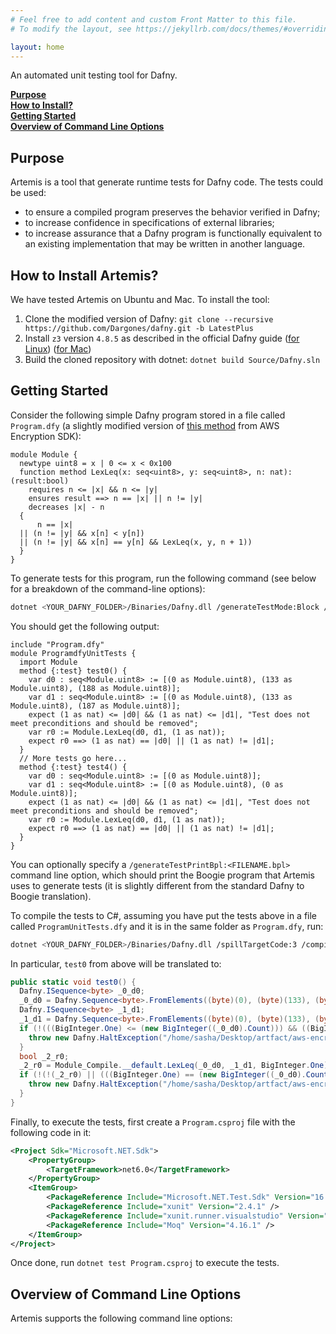 ```yaml
---
# Feel free to add content and custom Front Matter to this file.
# To modify the layout, see https://jekyllrb.com/docs/themes/#overriding-theme-defaults

layout: home
---
```


An automated unit testing tool for Dafny. 

[**Purpose**](#purpose) <br>
[**How to Install?**](#how-to-install-artemis) <br>
[**Getting Started**](#getting-started) <br>
[**Overview of Command Line Options**](#overview-of-command-line-options) <br>

## Purpose

Artemis is a tool that generate runtime tests for Dafny code. The tests could be used:
- to ensure a compiled program preserves the behavior verified in Dafny;
- to increase confidence in specifications of external libraries;
- to increase assurance that a Dafny program is functionally equivalent to an existing implementation that may be written in another language.

## How to Install Artemis?

We have tested Artemis on Ubuntu and Mac. To install the tool:
1. Clone the modified version of Dafny: `git clone --recursive https://github.com/Dargones/dafny.git -b LatestPlus`
2. Install `z3` version `4.8.5` as described in the official Dafny guide ([for Linux](https://github.com/dafny-lang/dafny/wiki/INSTALL#linux-source)) ([for Mac](https://github.com/dafny-lang/dafny/wiki/INSTALL#Mac-binary))
3. Build the cloned repository with dotnet: `dotnet build Source/Dafny.sln`

## Getting Started

Consider the following simple Dafny program stored in a file called `Program.dfy` (a slightly modified version of [this method](https://github.com/aws/aws-encryption-sdk-dafny/blob/fd2516f9d919ccff05ccd14f9ff158c11fb42fa1/src/Util/Sorting.dfy#L50-L57) from AWS Encryption SDK):

```dafny
module Module {
  newtype uint8 = x | 0 <= x < 0x100
  function method LexLeq(x: seq<uint8>, y: seq<uint8>, n: nat):(result:bool)
    requires n <= |x| && n <= |y| 
    ensures result ==> n == |x| || n != |y| 
    decreases |x| - n 
  {
      n == |x| 
  || (n != |y| && x[n] < y[n]) 
  || (n != |y| && x[n] == y[n] && LexLeq(x, y, n + 1))
  }
}
```

To generate tests for this program, run the following command (see below for a breakdown of the command-line options):

```bash
dotnet <YOUR_DAFNY_FOLDER>/Binaries/Dafny.dll /generateTestMode:Block /timeLimit:5 /generateTestTargetMethod:Module.LexLeq /generateTestOracle:Spec /generateTestSeqLengthLimit:3 Program.dfy
```

You should get the following output:

```dafny
include "Program.dfy"
module ProgramdfyUnitTests {
  import Module
  method {:test} test0() {
    var d0 : seq<Module.uint8> := [(0 as Module.uint8), (133 as Module.uint8), (188 as Module.uint8)];
    var d1 : seq<Module.uint8> := [(0 as Module.uint8), (133 as Module.uint8), (187 as Module.uint8)];
    expect (1 as nat) <= |d0| && (1 as nat) <= |d1|, "Test does not meet preconditions and should be removed";
    var r0 := Module.LexLeq(d0, d1, (1 as nat));
    expect r0 ==> (1 as nat) == |d0| || (1 as nat) != |d1|;
  }
  // More tests go here...
  method {:test} test4() {
    var d0 : seq<Module.uint8> := [(0 as Module.uint8)];
    var d1 : seq<Module.uint8> := [(0 as Module.uint8), (0 as Module.uint8)];
    expect (1 as nat) <= |d0| && (1 as nat) <= |d1|, "Test does not meet preconditions and should be removed";
    var r0 := Module.LexLeq(d0, d1, (1 as nat));
    expect r0 ==> (1 as nat) == |d0| || (1 as nat) != |d1|;
  }
}
```

You can optionally specify a `/generateTestPrintBpl:<FILENAME.bpl>` command line option, which should print the Boogie program that Artemis uses to generate tests (it is slightly different from the standard Dafny to Boogie translation).

To compile the tests to C\#, assuming you have put the tests above in a file called `ProgramUnitTests.dfy` and it is in the same folder as `Program.dfy`, run:

```bash
dotnet <YOUR_DAFNY_FOLDER>/Binaries/Dafny.dll /spillTargetCode:3 /compile:0 /noVerify ProgramUnitTests.dfy
```

In particular, `test0` from above will be translated to:

```cs
public static void test0() {
  Dafny.ISequence<byte> _0_d0;
  _0_d0 = Dafny.Sequence<byte>.FromElements((byte)(0), (byte)(133), (byte)(188));
  Dafny.ISequence<byte> _1_d1;
  _1_d1 = Dafny.Sequence<byte>.FromElements((byte)(0), (byte)(133), (byte)(187));
  if (!(((BigInteger.One) <= (new BigInteger((_0_d0).Count))) && ((BigInteger.One) <= (new BigInteger((_1_d1).Count))))) {
    throw new Dafny.HaltException("/home/sasha/Desktop/artfact/aws-encryption-sdk-dafny/ProgramUnitTests.dfy(7,0): " + Dafny.Sequence<char>.FromString("Test does not meet preconditions and should be removed"));
  }
  bool _2_r0;
  _2_r0 = Module_Compile.__default.LexLeq(_0_d0, _1_d1, BigInteger.One);
  if (!(!(_2_r0) || (((BigInteger.One) == (new BigInteger((_0_d0).Count))) || ((BigInteger.One) != (new BigInteger((_1_d1).Count)))))) {
    throw new Dafny.HaltException("/home/sasha/Desktop/artfact/aws-encryption-sdk-dafny/ProgramUnitTests.dfy(9,0): " + Dafny.Sequence<char>.FromString("expectation violation"));
  }
}
```

Finally, to execute the tests, first create a `Program.csproj` file with the following code in it:

```xml
<Project Sdk="Microsoft.NET.Sdk">
    <PropertyGroup>
        <TargetFramework>net6.0</TargetFramework>
    </PropertyGroup>
    <ItemGroup>
        <PackageReference Include="Microsoft.NET.Test.Sdk" Version="16.10.0" />
        <PackageReference Include="xunit" Version="2.4.1" />
        <PackageReference Include="xunit.runner.visualstudio" Version="2.4.3" />
        <PackageReference Include="Moq" Version="4.16.1" />
    </ItemGroup>
</Project>
```

Once done, run `dotnet test Program.csproj` to execute the tests.

## Overview of Command Line Options

Artemis supports the following command line options:


